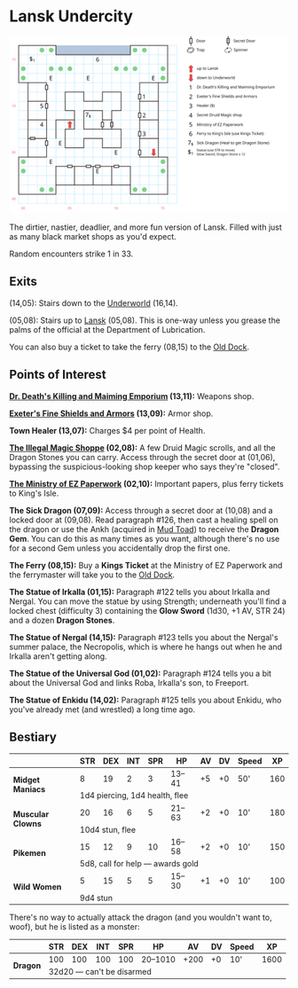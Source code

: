 # Lansk Undercity

[![map](lansk-undercity.svg)](lansk-undercity.svg)

The dirtier, nastier, deadlier, and more fun version of Lansk. Filled with just as many black market shops as you'd expect.

Random encounters strike 1 in 33.

## Exits

(14,05): Stairs down to the [Underworld](magan-underworld.md) (16,14).

(05,08): Stairs up to [Lansk](lansk.md) (05,08). This is one-way unless you grease the palms of the official at the Department of Lubrication.

You can also buy a ticket to take the ferry (08,15) to the [Old Dock](old-dock.md).

## Points of Interest

**[Dr. Death's Killing and Maiming Emporium](../things-and-stuff.md#doctor-deaths-killing-and-maiming-emporium) (13,11):** Weapons shop.

**[Exeter's Fine Shields and Armors](../things-and-stuff.md#exeters-fine-shield-and-armors) (13,09):** Armor shop.

**Town Healer (13,07):** Charges $4 per point of Health.

**[The Illegal Magic Shoppe](../things-and-stuff.md#illegal-magic-shoppe) (02,08):** A few Druid Magic scrolls, and all the Dragon Stones you can carry. Access through the secret door at (01,06), bypassing the suspicious-looking shop keeper who says they're "closed".

**[The Ministry of EZ Paperwork](../things-and-stuff.md#ministry-of-ez-paperwork) (02,10):** Important papers, plus ferry tickets to King's Isle.

**The Sick Dragon (07,09):** Access through a secret door at (10,08) and a locked door at (09,08). Read paragraph #126, then cast a healing spell on the dragon or use the Ankh (acquired in [Mud Toad](yellow-mud-toad.md)) to receive the **Dragon Gem**. You can do this as many times as you want, although there's no use for a second Gem unless you accidentally drop the first one.

**The Ferry (08,15):** Buy a **Kings Ticket** at the Ministry of EZ Paperwork and the ferrymaster will take you to the [Old Dock](old-dock.md).

**The Statue of Irkalla (01,15):** Paragraph #122 tells you about Irkalla and Nergal. You can move the statue by using Strength; underneath you'll find a locked chest (difficulty 3) containing the **Glow Sword** (1d30, +1 AV, STR 24) and a dozen **Dragon Stones**.

**The Statue of Nergal (14,15):** Paragraph #123 tells you about the Nergal's summer palace, the Necropolis, which is where he hangs out when he and Irkalla aren't getting along.

**The Statue of the Universal God (01,02):** Paragraph #124 tells you a bit about the Universal God and links Roba, Irkalla's son, to Freeport.

**The Statue of Enkidu (14,02):** Paragraph #125 tells you about Enkidu, who you've already met (and wrestled) a long time ago.

## Bestiary

<table>
  <thead>
    <tr>
      <th></th>
      <th>STR</th>
      <th>DEX</th>
      <th>INT</th>
      <th>SPR</th>
      <th>HP</th>
      <th>AV</th>
      <th>DV</th>
      <th>Speed</th>
      <th>XP</th>
    </tr>
  </thead>
  <tbody>
    <tr>
      <td rowspan=2><b>Midget Maniacs</b></td>
      <td class="c">8</td>
      <td class="c">19</td>
      <td class="c">2</td>
      <td class="c">3</td>
      <td class="c">13&ndash;41</td>
      <td class="c">+5</td>
      <td class="c">+0</td>
      <td class="c">50'</td>
      <td class="c">160</td>
    </tr><tr>
      <td colspan=9>1d4 piercing, 1d4 health, flee</td>
    </tr><tr>
      <td rowspan=2><b>Muscular Clowns</b></td>
      <td class="c">20</td>
      <td class="c">16</td>
      <td class="c">6</td>
      <td class="c">5</td>
      <td class="c">21&ndash;63</td>
      <td class="c">+2</td>
      <td class="c">+0</td>
      <td class="c">10'</td>
      <td class="c">180</td>
    </tr><tr>
      <td colspan=9>10d4 stun, flee</td>
    </tr><tr>
      <td rowspan=2><b>Pikemen</b></td>
      <td class="c">15</td>
      <td class="c">12</td>
      <td class="c">9</td>
      <td class="c">10</td>
      <td class="c">16&ndash;58</td>
      <td class="c">+2</td>
      <td class="c">+0</td>
      <td class="c">10'</td>
      <td class="c">150</td>
    </tr><tr>
      <td colspan=9>5d8, call for help — awards gold</td>
    </tr><tr>
      <td rowspan=2><b>Wild Women</b></td>
      <td class="c">5</td>
      <td class="c">15</td>
      <td class="c">5</td>
      <td class="c">5</td>
      <td class="c">15&ndash;30</td>
      <td class="c">+1</td>
      <td class="c">+0</td>
      <td class="c">10'</td>
      <td class="c">100</td>
    </tr><tr>
      <td colspan=9>9d4 stun</td>
    </tr>
  </tbody>
</table>

There's no way to actually attack the dragon (and you wouldn't want to, woof), but he is listed as a monster:

<table>
  <thead>
    <tr>
      <th></th>
      <th>STR</th>
      <th>DEX</th>
      <th>INT</th>
      <th>SPR</th>
      <th>HP</th>
      <th>AV</th>
      <th>DV</th>
      <th>Speed</th>
      <th>XP</th>
    </tr>
  </thead>
  <tbody>
    <tr>
      <td rowspan=2><b>Dragon</b></td>
      <td class="c">100</td>
      <td class="c">100</td>
      <td class="c">100</td>
      <td class="c">100</td>
      <td class="c">20&ndash;1010</td>
      <td class="c">+200</td>
      <td class="c">+0</td>
      <td class="c">10'</td>
      <td class="c">1600</td>
    </tr><tr>
      <td colspan=9>32d20 — can't be disarmed</td>
    </tr>
  </tbody>
</table>
